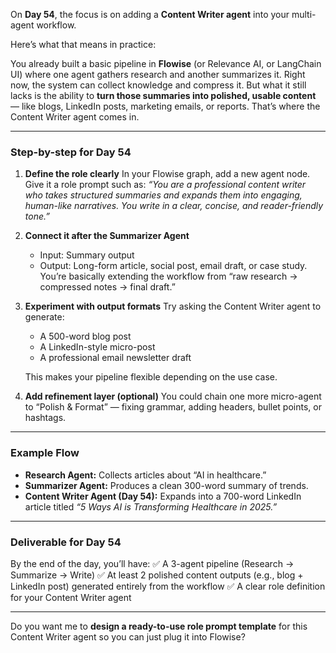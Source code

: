 On **Day 54**, the focus is on adding a **Content Writer agent** into your multi-agent workflow.

Here’s what that means in practice:

You already built a basic pipeline in **Flowise** (or Relevance AI, or LangChain UI) where one agent gathers research and another summarizes it. Right now, the system can collect knowledge and compress it. But what it still lacks is the ability to **turn those summaries into polished, usable content** — like blogs, LinkedIn posts, marketing emails, or reports. That’s where the Content Writer agent comes in.

---

### **Step-by-step for Day 54**

1. **Define the role clearly**
   In your Flowise graph, add a new agent node. Give it a role prompt such as:
   *“You are a professional content writer who takes structured summaries and expands them into engaging, human-like narratives. You write in a clear, concise, and reader-friendly tone.”*

2. **Connect it after the Summarizer Agent**

   * Input: Summary output
   * Output: Long-form article, social post, email draft, or case study.
     You’re basically extending the workflow from “raw research → compressed notes → final draft.”

3. **Experiment with output formats**
   Try asking the Content Writer agent to generate:

   * A 500-word blog post
   * A LinkedIn-style micro-post
   * A professional email newsletter draft

   This makes your pipeline flexible depending on the use case.

4. **Add refinement layer (optional)**
   You could chain one more micro-agent to “Polish & Format” — fixing grammar, adding headers, bullet points, or hashtags.

---

### **Example Flow**

* **Research Agent:** Collects articles about “AI in healthcare.”
* **Summarizer Agent:** Produces a clean 300-word summary of trends.
* **Content Writer Agent (Day 54):** Expands into a 700-word LinkedIn article titled *“5 Ways AI is Transforming Healthcare in 2025.”*

---

### **Deliverable for Day 54**

By the end of the day, you’ll have:
✅ A 3-agent pipeline (Research → Summarize → Write)
✅ At least 2 polished content outputs (e.g., blog + LinkedIn post) generated entirely from the workflow
✅ A clear role definition for your Content Writer agent

---

Do you want me to **design a ready-to-use role prompt template** for this Content Writer agent so you can just plug it into Flowise?
